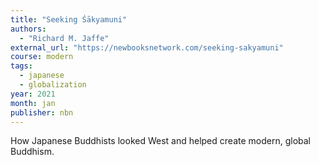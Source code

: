 ```yaml
---
title: "Seeking Śākyamuni"
authors:
  - "Richard M. Jaffe"
external_url: "https://newbooksnetwork.com/seeking-sakyamuni"
course: modern
tags:
  - japanese
  - globalization
year: 2021
month: jan
publisher: nbn
---
```


How Japanese Buddhists looked West and helped create modern, global Buddhism.
